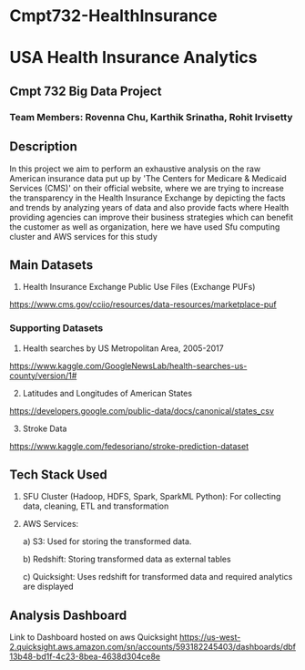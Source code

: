 # Cmpt732-HealthInsurance

# USA Health Insurance Analytics


## Cmpt 732 Big Data Project


### Team Members: Rovenna Chu, Karthik Srinatha, Rohit Irvisetty


## Description

In this project we aim to perform an exhaustive analysis on the raw American insurance data put up by 'The Centers for Medicare & Medicaid Services (CMS)' on their official website, where we are trying to increase the transparency in the Health Insurance Exchange by depicting the facts and trends by analyzing years of data and also provide facts where Health providing agencies can improve their business strategies which can benefit the customer as well as organization, here we have used Sfu computing cluster and AWS services for this study

## Main Datasets

1) Health Insurance Exchange Public Use Files (Exchange PUFs)

https://www.cms.gov/cciio/resources/data-resources/marketplace-puf


### Supporting Datasets

1) Health searches by US Metropolitan Area, 2005-2017

https://www.kaggle.com/GoogleNewsLab/health-searches-us-county/version/1#

2) Latitudes and Longitudes of American States

https://developers.google.com/public-data/docs/canonical/states_csv

3) Stroke Data

https://www.kaggle.com/fedesoriano/stroke-prediction-dataset


## Tech Stack Used

1) SFU Cluster (Hadoop, HDFS, Spark, SparkML Python): For collecting data, cleaning, ETL and transformation

2) AWS Services:

    a) S3: Used for storing the transformed data.

    b) Redshift: Storing transformed data as external tables

    c) Quicksight: Uses redshift for transformed data and required analytics are displayed

## Analysis Dashboard

Link to Dashboard hosted on aws Quicksight
https://us-west-2.quicksight.aws.amazon.com/sn/accounts/593182245403/dashboards/dbf13b48-bd1f-4c23-8bea-4638d304ce8e

